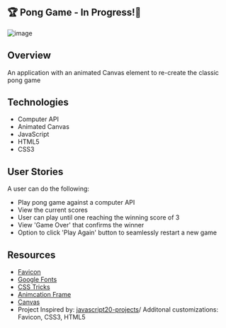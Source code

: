 ## 🏆 Pong Game - In Progress!🏓


![image](https://user-images.githubusercontent.com/62185859/119881680-2c083d80-bef3-11eb-8597-37760edb4ab7.png)


## Overview
An application with an animated Canvas element to re-create the classic pong game


## Technologies 
- Computer API
- Animated Canvas 
- JavaScript
- HTML5
- CSS3


## User Stories
A user can do the following:
- Play pong game against a computer API
- View the current scores 
- User can play until one reaching the winning score of 3
- View 'Game Over' that confirms the winner
- Option to click 'Play Again' button to seamlessly restart a new game
 

## Resources
- [Favicon](https://icon-icons.com/)
- [Google Fonts](https://fonts.google.com/)
- [CSS Tricks](https://css-tricks.com/using-requestanimationframe/)
- [Animcation Frame](https://developers.google.com/web/fundamentals/performance/rendering/optimize-javascript-execution)
- [Canvas](https://developer.mozilla.org/en-US/docs/Web/API/CanvasRenderingContext2D) 
- Project Inspired by: [javascript20-projects](https://github.com/zero-to-mastery/javascript20-projects)/ Additonal customizations: Favicon, CSS3, HTML5

